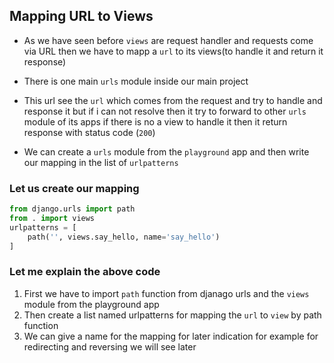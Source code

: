 ## Mapping URL to Views

- As we have seen before `views` are request handler
and requests come via URL then we have to mapp a `url` to its views(to handle it and return it response)

- There is one main `urls` module inside our main project 
- This url see the `url` which comes from the request and try to handle and response it but if i can not resolve then it try to forward to other `urls` module of its apps if there is no a view to handle it then it return response with status code (`200`)

- We can create a `urls` module from the `playground` app and then write our mapping in the list of `urlpatterns`

### Let us create our mapping

```python
from django.urls import path
from . import views
urlpatterns = [
    path('', views.say_hello, name='say_hello')
]
```

### Let me explain the above code 
1. First we have to import `path` function from djanago urls and the `views` module from the playground app
2. Then create a list named urlpatterns for mapping the `url` to `view` by path function
3. We can give a name for the mapping for later indication for example for redirecting and reversing we will see later